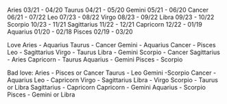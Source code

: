 Aries 03/21 - 04/20
Taurus 04/21 - 05/20
Gemini 05/21 - 06/20
Cancer 06/21 - 07/22
Leo 07/23 - 08/22
Virgo 08/23 - 09/22
Libra 09/23 - 10/22
Scorpio 10/23 - 11/21
Sagittarius 11/22 - 12/21
Capricorn 12/22 - 01/19
Aquarius 01/20 - 02/18
Pisces 02/19 - 03/20

Love
Aries - Aquarius
Taurus - Cancer
Gemini - Aquarius
Cancer - Pisces
Leo - Sagittarius
Virgo - Taurus
Libra - Gemini
Scorpio - Cancer
Sagittarius - Aries
Capricorn - Taurus
Aquarius - Gemini
Pisces - Scorpio


Bad love:
Aries - Pisces or Cancer
Taurus - Leo
Gemini -Scorpio
Cancer - Aquarius
Leo - Capricorn
Virgo - Sagittarius
Libra - Virgo
Scorpio - Taurus or Libra
Sagittarius - Capricorn
Capricorn - Gemini
Aquarius - Scorpio
Pisces - Gemini or Libra
